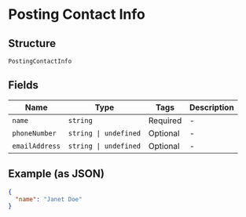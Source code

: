 
# Posting Contact Info

## Structure

`PostingContactInfo`

## Fields

| Name | Type | Tags | Description |
|  --- | --- | --- | --- |
| `name` | `string` | Required | - |
| `phoneNumber` | `string \| undefined` | Optional | - |
| `emailAddress` | `string \| undefined` | Optional | - |

## Example (as JSON)

```json
{
  "name": "Janet Doe"
}
```

